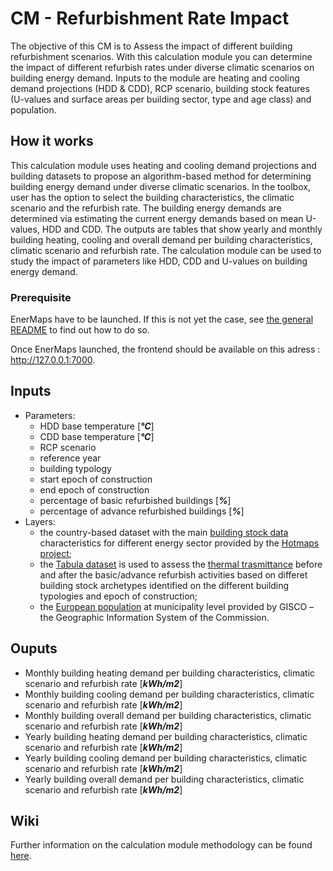 # CM - Refurbishment Rate Impact

The objective of this CM is to Assess the impact of different building refurbishment scenarios​. With this calculation module you can determine the impact of different refurbish rates under diverse climatic scenarios on building energy demand. Inputs to the module are heating and cooling demand projections (HDD & CDD), RCP scenario, building stock features (U-values and surface areas per building sector, type and age class) and population.

## How it works

This calculation module uses heating and cooling demand projections and building datasets to propose an algorithm-based method for determining building energy demand under diverse climatic scenarios. In the toolbox, user has the option to select the building characteristics, the climatic scenario and the refurbish rate. The building energy demands are determined via estimating the current energy demands based on mean U-values, HDD and CDD. The outputs are tables that show yearly and monthly building heating, cooling and overall demand per building characteristics, climatic scenario and refurbish rate. The calculation module can be used to study the impact of parameters like HDD, CDD and U-values on building energy demand.

### Prerequisite

EnerMaps have to be launched.
If this is not yet the case, see [the general README](../../README.md) to find out how to do so.

Once EnerMaps launched, the frontend should be available on this adress : http://127.0.0.1:7000.

## Inputs

- Parameters:
  - HDD base temperature [_**°C**_]
  - CDD base temperature [_**°C**_]
  - RCP scenario
  - reference year
  - building typology
  - start epoch of construction
  - end epoch of construction
  - percentage of basic refurbished buildings [_**%**_]
  - percentage of advance refurbished buildings [_**%**_]
- Layers:
  - the country-based dataset with the main [building stock data](https://gitlab.com/hotmaps/building-stock/) characteristics for different energy sector provided by the [Hotmaps project](https://www.hotmaps-project.eu/);
  - the [Tabula dataset](https://webtool.building-typology.eu/) is used to assess the [thermal trasmittance](https://gitlab.inf.unibz.it/URS/enermaps/tabula) before and after the basic/advance refurbish activities based on differet building stock archetypes identified on the different building typologies and epoch of construction;
  - the [European population](https://ec.europa.eu/eurostat/web/gisco/geodata/reference-data/administrative-units-statistical-units/lau) at municipality level provided by GISCO – the Geographic Information System of the Commission.


## Ouputs

* Monthly building heating demand per building characteristics, climatic scenario and refurbish rate [_**kWh/m2**_]
* Monthly building cooling demand per building characteristics, climatic scenario and refurbish rate [_**kWh/m2**_]
* Monthly building overall demand per building characteristics, climatic scenario and refurbish rate [_**kWh/m2**_]
* Yearly building heating demand per building characteristics, climatic scenario and refurbish rate [_**kWh/m2**_]
* Yearly building cooling demand per building characteristics, climatic scenario and refurbish rate [_**kWh/m2**_]
* Yearly building overall demand per building characteristics, climatic scenario and refurbish rate [_**kWh/m2**_]

## Wiki

Further information on the calculation module methodology can be found [here](https://enermaps-wiki.herokuapp.com/en/Refurbish.md).